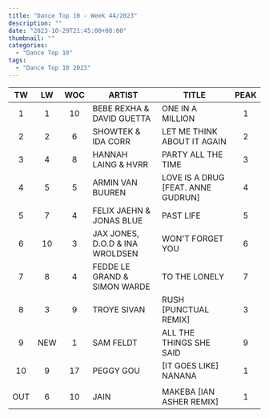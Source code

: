 ```yaml
---
title: "Dance Top 10 - Week 44/2023"
description: ""
date: "2023-10-29T21:45:00+08:00"
thumbnail: ""
categories:
  - "Dance Top 10"
tags:
  - "Dance Top 10 2023"
---
```

<!--more-->
|TW|LW|WOC|ARTIST|TITLE|PEAK|
|:----:|:----:|:----:|----|----|:----:|
|1|1|10|BEBE REXHA & DAVID GUETTA|ONE IN A MILLION|1|
|2|2|6|SHOWTEK & IDA CORR|LET ME THINK ABOUT IT AGAIN|2|
|3|4|8|HANNAH LAING & HVRR|PARTY ALL THE TIME|3|
|4|5|5|ARMIN VAN BUUREN|LOVE IS A DRUG [FEAT. ANNE GUDRUN]|4|
|5|7|4|FELIX JAEHN & JONAS BLUE|PAST LIFE|5|
|6|10|3|JAX JONES, D.O.D & INA WROLDSEN|WON'T FORGET YOU|6|
|7|8|4|FEDDE LE GRAND & SIMON WARDE|TO THE LONELY|7|
|8|3|9|TROYE SIVAN|RUSH [PUNCTUAL REMIX]|3|
|9|NEW|1|SAM FELDT|ALL THE THINGS SHE SAID|9|
|10|9|17|PEGGY GOU|[IT GOES LIKE] NANANA|1|
| | | | | | |
|OUT|6|10|JAIN|MAKEBA [IAN ASHER REMIX]|1|
